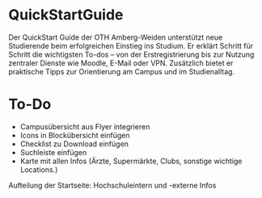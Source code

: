 # QuickStartGuide
Der QuickStart Guide der OTH Amberg-Weiden unterstützt neue Studierende beim erfolgreichen Einstieg ins Studium. Er erklärt Schritt für Schritt die wichtigsten To-dos – von der Erstregistrierung bis zur Nutzung zentraler Dienste wie Moodle, E-Mail oder VPN. Zusätzlich bietet er praktische Tipps zur Orientierung am Campus und im Studienalltag.


# To-Do
- Campusübersicht aus Flyer integrieren
- Icons in Blockübersicht einfügen
- Checklist zu Download einfügen
- Suchleiste einfügen
- Karte mit allen Infos (Ärzte, Supermärkte, Clubs, sonstige wichtige Locations.)


Aufteilung der Startseite: 
Hochschuleintern und -externe Infos
